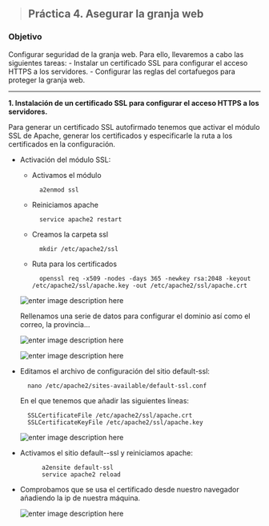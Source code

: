 > ## Práctica 4. Asegurar la granja web
###  **Objetivo**
Configurar seguridad de la granja web. Para ello, llevaremos a cabo las siguientes tareas:
	- Instalar un certificado SSL para configurar el acceso HTTPS a los servidores.
	-  Configurar las reglas del cortafuegos para proteger la granja web.

------------------------------------------------------------------------------------


**1. Instalación de un certificado SSL para configurar el acceso HTTPS a los servidores.**

Para generar un certificado SSL autofirmado tenemos que activar el módulo SSL de Apache, generar los certificados y especificarle la ruta a los certificados en la configuración.

- Activación del módulo SSL:

	- Activamos el módulo

			a2enmod ssl
		
	- Reiniciamos apache
	
			service apache2 restart
	- Creamos la carpeta ssl 
	
			mkdir /etc/apache2/ssl
	- Ruta para los certificados
	
			openssl req -x509 -nodes -days 365 -newkey rsa:2048 -keyout /etc/apache2/ssl/apache.key -out /etc/apache2/ssl/apache.crt

	![enter image description here](http://oi67.tinypic.com/qx8cd2.jpg)

	Rellenamos una serie de datos para configurar el dominio así como el correo, la provincia...

	 ![enter image description here](http://i.imgur.com/h6pauBO.png)
  		
  	![enter image description here](http://i.imgur.com/nWJOZMy.png)


- Editamos el archivo de configuración del sitio default-ssl:

		nano /etc/apache2/sites-available/default-ssl.conf

	En el que tenemos que añadir las siguientes líneas: 

		SSLCertificateFile /etc/apache2/ssl/apache.crt
		SSLCertificateKeyFile /etc/apache2/ssl/apache.key

	![enter image description here](http://i.imgur.com/mR5zJrO.png)

- Activamos el sitio default--ssl y reiniciamos apache:
		
			a2ensite default-ssl
			service apache2 reload

- Comprobamos que se usa el certificado desde nuestro navegador añadiendo la ip de nuestra máquina.

	![enter image description here](http://i.imgur.com/7Xe3kZF.png)
